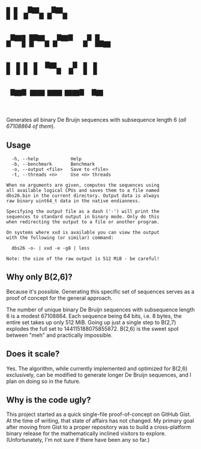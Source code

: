 # <pre>
#   ▌▌     ▞▀▖▞▀▖
# ▞▀▌▛▀▖▞▀▘ ▗▘▙▄ 
# ▌ ▌▌ ▌▝▀▖▗▘ ▌ ▌
# ▝▀▘▀▀ ▀▀ ▀▀▘▝▀ 
# </pre>

Generates all binary De Bruijn sequences with subsequence
length 6 (*all 67108864 of them*).

## Usage

```
  -h, --help            Help
  -b, --benchmark       Benchmark
  -o, --output <file>   Save to <file>
  -t, --threads <n>     Use <n> threads

When no arguments are given, computes the sequences using
all available logical CPUs and saves them to a file named
dbs26.bin in the current directory. Output data is always
raw binary uint64_t data in the native endianness.

Specifying the output file as a dash ('-') will print the
sequences to standard output in binary mode. Only do this
when redirecting the output to a file or another program.

On systems where xxd is available you can view the output
with the following (or similar) command:

  dbs26 -o- | xxd -e -g8 | less

Note: the size of the raw output is 512 MiB - be careful!
```

## Why only B(2,6)?

Because it's possible. Generating this specific set of sequences serves
as a proof of concept for the general approach.

The number of unique binary De Bruijn sequences with subsequence length
6 is a modest 67108864. Each sequence being 64 bits, i.e. 8 bytes, the
entire set takes up only 512 MiB. Going up just a single step to B(2,7)
explodes the full set to 144115188075855872. B(2,6) is the sweet spot
between "meh" and practically impossible.

## Does it scale?

Yes. The algorithm, while currently implemented and optimized for B(2,6)
exclusively, can be modified to generate longer De Bruijn sequences, and
I plan on doing so in the future.

## Why is the code ugly?

This project started as a quick single-file proof-of-concept on GitHub
Gist. At the time of writing, that state of affairs has not changed. My
primary goal after moving from Gist to a proper repository was to build
a cross-platform binary release for the mathematically inclined visitors
to explore. (Unfortunately, I'm not sure if there have been any so far.)
